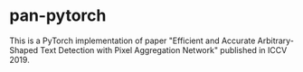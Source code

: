 # pan-pytorch
This is a PyTorch implementation of paper "Efficient and Accurate Arbitrary-Shaped Text Detection with Pixel Aggregation Network" published in ICCV 2019.
